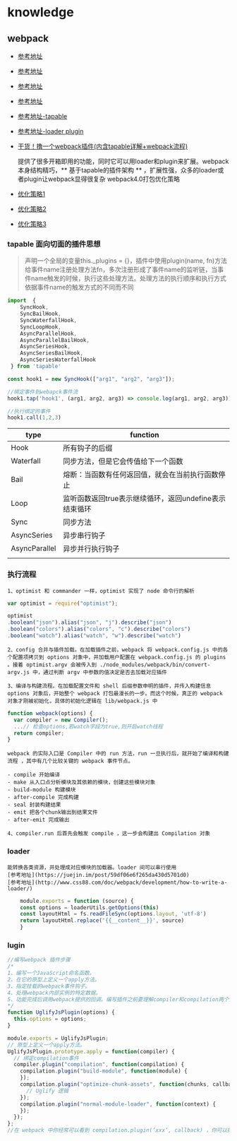 # knowledge

## webpack

- [参考地址](https://fengmiaosen.github.io/2017/03/21/webpack-core-code/)
- [参考地址](https://doc.webpack-china.org/contribute/writing-a-plugin/)
- [参考地址](http://taobaofed.org/blog/2016/09/09/webpack-flow/)
- [参考地址](https://juejin.im/post/5980752ef265da3e2e56e82e)
- [参考地址-tapable](https://www.jianshu.com/p/01a606c97d76)
- [参考地址-loader plugin](https://juejin.im/post/5980752ef265da3e2e56e82e)
- [干货！撸一个webpack插件(内含tapable详解+webpack流程)](https://juejin.im/post/5beb8875e51d455e5c4dd83f)

    提供了很多开箱即用的功能，同时它可以用loader和plugin来扩展。webpack本身结构精巧，** 基于tapable的插件架构 ** ，扩展性强，众多的loader或者plugin让webpack显得很复杂
webpack4.0打包优化策略

- [优化策略1](https://juejin.im/post/5abbc2ca5188257ddb0fae9b)
- [优化策略2](https://juejin.im/post/5ac769e7f265da237b225490)
- [优化策略3](https://juejin.im/post/5ac76a8f51882555677ecc06)

### tapable 面向切面的插件思想

>声明一个全局的变量this._plugins = {}，插件中使用plugin(name, fn)方法给事件name注册处理方法fn，多次注册形成了事件name的监听链，当事件name触发的时候，执行这些处理方法。处理方法的执行顺序和执行方式依据事件name的触发方式的不同而不同

```js
import  {
    SyncHook,
    SyncBailHook,
    SyncWaterfallHook,
    SyncLoopHook,
    AsyncParallelHook,
    AsyncParallelBailHook,
    AsyncSeriesHook,
    AsyncSeriesBailHook,
    AsyncSeriesWaterfallHook
 } from 'tapable'

const hook1 = new SyncHook(["arg1", "arg2", "arg3"]);

//绑定事件到webapck事件流
hook1.tap('hook1', (arg1, arg2, arg3) => console.log(arg1, arg2, arg3)) //1,2,3

//执行绑定的事件
hook1.call(1,2,3)

```

| type | function |
| ------ | ------ |
| Hook| 所有钩子的后缀 |
| Waterfall| 同步方法，但是它会传值给下一个函数 |
| Bail| 熔断：当函数有任何返回值，就会在当前执行函数停止 |
| Loop| 监听函数返回true表示继续循环，返回undefine表示结束循环 |
| Sync| 同步方法 |
| AsyncSeries| 异步串行钩子 |
| AsyncParallel| 异步并行执行钩子 |
|   |   |

### 执行流程

    1、optimist 和 commander 一样，optimist 实现了 node 命令行的解析

```js
var optimist = require("optimist");

optimist
.boolean("json").alias("json", "j").describe("json")
.boolean("colors").alias("colors", "c").describe("colors")
.boolean("watch").alias("watch", "w").describe("watch")
```

    2、config 合并与插件加载。在加载插件之前，webpack 将 webpack.config.js 中的各个配置项拷贝到 options 对象中，并加载用户配置在 webpack.config.js 的 plugins 。接着 optimist.argv 会被传入到 ./node_modules/webpack/bin/convert-argv.js 中，通过判断 argv 中参数的值决定是否去加载对应插件

    3、编译与构建流程。在加载配置文件和 shell 后缀参数申明的插件，并传入构建信息 options 对象后，开始整个 webpack 打包最漫长的一步。而这个时候，真正的 webpack 对象才刚被初始化，具体的初始化逻辑在 lib/webpack.js 中

```js
function webpack(options) {
  var compiler = new Compiler();
  ...// 检查options,若watch字段为true,则开启watch线程
  return compiler;
}
```

    webpack 的实际入口是 Compiler 中的 run 方法，run 一旦执行后，就开始了编译和构建流程 ，其中有几个比较关键的 webpack 事件节点。

    - compile 开始编译
    - make 从入口点分析模块及其依赖的模块，创建这些模块对象
    - build-module 构建模块
    - after-compile 完成构建
    - seal 封装构建结果
    - emit 把各个chunk输出到结果文件
    - after-emit 完成输出

    4、compiler.run 后首先会触发 compile ，这一步会构建出 Compilation 对象

### loader

    能转换各类资源，并处理成对应模块的加载器。loader 间可以串行使用
    [参考地址](https://juejin.im/post/59df06e6f265da430d5701d0)
    [参考地址](http://www.css88.com/doc/webpack/development/how-to-write-a-loader/)

```js
    module.exports = function (source) {
    const options = loaderUtils.getOptions(this)
    const layoutHtml = fs.readFileSync(options.layout, 'utf-8')
    return layoutHtml.replace('{{__content__}}', source)
    }
```

### lugin

```js
//编写webpack 插件步骤
/*
1、编写一个JavaScript命名函数。
2、在它的原型上定义一个apply方法。
3、指定挂载的webpack事件钩子。
4、处理webpack内部实例的特定数据。
5、功能完成后调用webpack提供的回调。编写插件之前要理解compiler和compilation两个对象，以及webpack生命周期的各个阶段和钩子，plugin比loader强大，通过plugin你可以访问compliler和compilation过程，通过钩子拦截webpack的执行
*/
function UglifyJsPlugin(options) {
  this.options = options;
}

module.exports = UglifyJsPlugin;
// 原型上定义一个apply方法。
UglifyJsPlugin.prototype.apply = function(compiler) {
  // 绑定compilation事件
  compiler.plugin("compilation", function(compilation) {
    compilation.plugin("build-module", function(module) {
    });
    compilation.plugin("optimize-chunk-assets", function(chunks, callback) {
      // Uglify 逻辑
    });
    compilation.plugin("normal-module-loader", function(context) {
    });
  });
};
//在 webpack 中你经常可以看到 compilation.plugin(‘xxx’, callback) ，你可以把它当作是一个事件的绑定，这些事件在打包时由 webpack 来触发。
```
